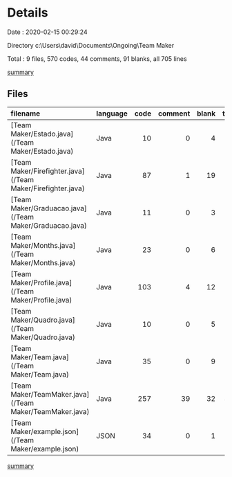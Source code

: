 # Details

Date : 2020-02-15 00:29:24

Directory c:\Users\david\Documents\Ongoing\Team Maker

Total : 9 files,  570 codes, 44 comments, 91 blanks, all 705 lines

[summary](results.md)

## Files
| filename | language | code | comment | blank | total |
| :--- | :--- | ---: | ---: | ---: | ---: |
| [Team Maker/Estado.java](/Team Maker/Estado.java) | Java | 10 | 0 | 4 | 14 |
| [Team Maker/Firefighter.java](/Team Maker/Firefighter.java) | Java | 87 | 1 | 19 | 107 |
| [Team Maker/Graduacao.java](/Team Maker/Graduacao.java) | Java | 11 | 0 | 3 | 14 |
| [Team Maker/Months.java](/Team Maker/Months.java) | Java | 23 | 0 | 6 | 29 |
| [Team Maker/Profile.java](/Team Maker/Profile.java) | Java | 103 | 4 | 12 | 119 |
| [Team Maker/Quadro.java](/Team Maker/Quadro.java) | Java | 10 | 0 | 5 | 15 |
| [Team Maker/Team.java](/Team Maker/Team.java) | Java | 35 | 0 | 9 | 44 |
| [Team Maker/TeamMaker.java](/Team Maker/TeamMaker.java) | Java | 257 | 39 | 32 | 328 |
| [Team Maker/example.json](/Team Maker/example.json) | JSON | 34 | 0 | 1 | 35 |

[summary](results.md)